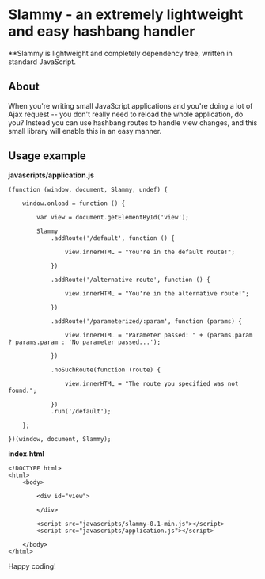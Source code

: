 # Slammy - an extremely lightweight and easy hashbang handler
**Slammy is lightweight and completely dependency free, written in standard JavaScript.

## About
When you're writing small JavaScript applications and you're doing a lot of Ajax request -- you don't really need to reload the whole application, do you? Instead you can use hashbang routes to handle view changes, and this small library will enable this in an easy manner.

## Usage example
**javascripts/application.js**

    (function (window, document, Slammy, undef) {
        
        window.onload = function () {

            var view = document.getElementById('view');

            Slammy
                .addRoute('/default', function () {

                    view.innerHTML = "You're in the default route!";

                })

                .addRoute('/alternative-route', function () {

                    view.innerHTML = "You're in the alternative route!";

                })

                .addRoute('/parameterized/:param', function (params) {

                    view.innerHTML = "Parameter passed: " + (params.param ? params.param : 'No parameter passed...');

                })

                .noSuchRoute(function (route) {

                    view.innerHTML = "The route you specified was not found.";

                })
                .run('/default');

        };

    })(window, document, Slammy);

**index.html**

    <!DOCTYPE html>
    <html>
        <body>

            <div id="view">

            </div>

            <script src="javascripts/slammy-0.1-min.js"></script>
            <script src="javascripts/application.js"></script>

        </body>
    </html>


Happy coding!
